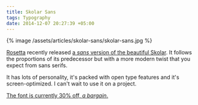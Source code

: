 ```yaml
---
title: Skolar Sans
tags: Typography
date: 2014-12-07 20:27:39 +05:00
---
```


{% image /assets/articles/skolar-sans/skolar-sans.jpg %}

[Rosetta][rosetta] recently released [a *sans* version of the beautiful Skolar][skolar-sans]. It follows the proportions of its predecessor but with a more modern twist that you expect from sans serifs.

It has lots of personality, it's packed with open type features and it's screen-optimized. I can't wait to use it on a project.

[The font is currently 30% off, *a bargain*.][skolar-sans]

[rosetta]: https://www.rosettatype.com
[skolar-sans]: https://www.rosettatype.com/SkolarSans
